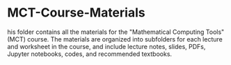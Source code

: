# MCT-Course-Materials
his folder contains all the materials for the "Mathematical Computing Tools" (MCT) course. The materials are organized into subfolders for each lecture and worksheet in the course, and include lecture notes,  slides, PDFs, Jupyter notebooks, codes, and recommended textbooks.
